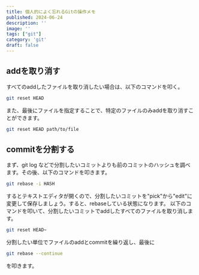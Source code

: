 ```yaml
---
title: 個人的によく忘れるGitの操作メモ
published: 2024-06-24
description: ''
image: ''
tags: ["git"]
category: 'git'
draft: false 
---
```

## addを取り消す

すべてのaddしたファイルを取り消したい場合は、以下のコマンドを叩く。
```bash
git reset HEAD
```
また、最後にファイルを指定することで、特定のファイルのみaddを取り消すことができます。
```bash
git reset HEAD path/to/file
```

## commitを分割する

まず、git log などで分割したいコミットよりも前のコミットのハッシュを調べます。その後、以下のコマンドを叩きます。
```bash
git rebase -i HASH
```
するとテキストエディタが開くので、分割したいコミットを"pick"から"edit"に変更して保存しましょう。すると、rebaseしている状態になります。
以下のコマンドを叩いて、分割したいコミットでaddしたすべてのファイルを取り消します。
```bash
git reset HEAD~
```
分割したい単位でファイルのaddとcommitを繰り返し、最後に
```bash
git rebase --continue
```
を叩きます。